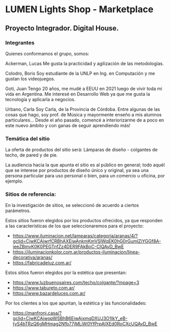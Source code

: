 # LUMEN Lights Shop - Marketplace
## Proyecto Integrador. Digital House.

### Integrantes 
Quienes conformamos el grupo, somos:

Ackerman, Lucas
Me gusta la practicidad y agilización de las metodologías.

Colodro, Boris
Soy estudiante de la UNLP en Ing. en Computación y me gustan los videojuegos.

Goti, Juan
Tengo 20 años, me mudé a EEUU en 2021 luego de vivir toda mi vida en Argentina. Me interesé en Desarrollo Web ya que me gusta la tecnología y aplicarla a negocios.

Urbano, Carla
Soy Carla, de la Provincia de Córdoba. Entre algunas de las cosas que hago, soy prof. de Música y mayormente enseño a mis alumnos particulares... Desde el año pasado, comencé a interiorizarme de a poco en este nuevo ámbito y con ganas de seguir aprendiendo más!

### Temática del sitio
La oferta de productos del sitio será: 
Lámparas de diseño - colgantes de techo, de pared y de pie.

La audiencia hacia la que apunta el sitio es al público en general; todo aquél que se interese por productos de diseño único y original, ya sea una persona particular para uso personal o bien, para un comercio u oficina, por ejemplo.


### Sitios de referencia: 

En la investigación de sitios, se seleccionó de acuerdo a ciertos parámetros.

Estos sitios fueron elegidos por los productos ofrecidos, ya que responden a las características de los que seleccionaremos para el proyecto: 
- https://www.iluminacion.net/lamparas/categoria/aranas/4/?gclid=CjwKCAjwrfCRBhAXEiwAnkmKmVSIWqEK0hG0rGumlZiYGGf8A-ieeZBmvK0K0PEGTnfZz4DER9FAkBoC-CIQAvD_BwE
- https://iluminacionkolor.com.ar/productos-iluminacion/linea-decorativa/aranas/ 
- https://fabricadeluz.com.ar/

Estos sitios fueron elegidos por la estética que presentan: 
- https://www.luzbuenosaires.com/techo/colgante/?mpage=3
- https://www.tabureto.com.ar/
- https://www.bazardeluces.com.ar/ 

Por los clientes a los que apuntan, la estética y las funcionalidades:
- https://manfroni.casa/?gclid=CjwKCAjwopWSBhB6EiwAjxmqDXUJ3O1IkY_eB-tyS4bTRzQ6gMHmag2Nfb77jMLiW0YfPrpAIXEd0RoCXcUQAvD_BwE 